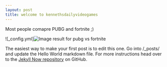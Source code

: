 ```yaml
---
layout: post
title: welcome to kennethsdailyvideogames
---
```


Most people comapre PUBG and fortnite ;)

![_config.yml]<img src="https://c1.staticflickr.com/1/899/42033636584_0016968575_b.jpg" alt="Image result for pubg vs fortnite"/>

The easiest way to make your first post is to edit this one. Go into /_posts/ and update the Hello World markdown file. For more instructions head over to the [Jekyll Now repository](https://github.com/barryclark/jekyll-now) on GitHub.
